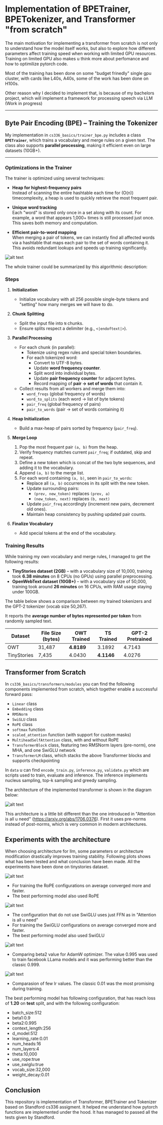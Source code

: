 # Implementation of BPETrainer, BPETokenizer, and Transformer "from scratch"

The main motivation for implementing a transformer from scratch is not only to understand how the model itself works, but also to explore how different parameters affect training speed when working with limited GPU resources.
Training on limited GPU also makes u think more about perfomance and how to optimilize pytorch code.

Most of the training has been done on some "budget frinedly" single gpu cluster, with cards like L40s, A40s, some of the work has been done on H100s.

Other reason why I decided to implement that, is because of my bachelors project, which will implement a framework for processing speech via LLM (Work in progress)


---



## Byte Pair Encoding (BPE) – Training the Tokenizer

My implementation in `cs336_basics/trainer_bpe.py` includes a class **`BPETrainer`**, which trains a vocabulary and merge rules on a given text. The class also supports **parallel processing**, making it efficient even on large datasets (10GB+).

---

### Optimizations in the Trainer

The trainer is optimized using several techniques:

- **Heap for highest-frequency pairs**  
  Instead of scanning the entire hashtable each time for (O(n)) timecomplexity, a heap is used to quickly retrieve the most frequent pair.  

- **Unique word tracking**  
  Each "word" is stored only once in a set along with its count. For example, a word that appears 1,000+ times is still processed just once. This saves both memory and computation.  

- **Efficient pair-to-word mapping**  
  When merging a pair of tokens, we can instantly find all affected words via a hashtable that maps each pair to the set of words containing it. This avoids redundant lookups and speeds up training significantly.  

![alt text](schema1.PNG)

The whole trainer could be summarized by this algorithmic description:

### Steps

1. **Initialization**
   - Initialize vocabulary with all 256 possible single-byte tokens and "setting" how many merges we will have to do.  
   

2. **Chunk Splitting**
   - Split the input file into `N` chunks.  
   - Ensure splits respect a delimiter (e.g., `<|endoftext|>`).  

3. **Parallel Processing**
   - For each chunk (in parallel):  
     - Tokenize using regex rules and special token boundaries.  
     - For each tokenized word:  
       - Convert to UTF-8 bytes.  
       - Update **word frequency counter**.  
       - Split word into individual bytes.  
       - Update **pair frequency counter** for adjacent bytes.  
       - Record mapping of **pair → set of words** that contain it.  
   - Collect results from all workers and merge them into:  
     - `word_freqs` (global frequency of words)  
     - `word_to_splits` (each word → list of byte tokens)  
     - `pair_freq` (global frequency of pairs)  
     - `pair_to_words` (pair → set of words containing it)  

4. **Heap Initialization**
   - Build a max-heap of pairs sorted by frequency (`pair_freq`).  

5. **Merge Loop** 
   1. Pop the most frequent pair `(a, b)` from the heap.  
   2. Verify frequency matches current `pair_freq`; if outdated, skip and repeat.  
   3. Define a new token which is concat of the two byte sequences, and adding it to the vocabulary.  
   4. Append `(a, b)` to the merge list.  
   5. For each word containing `(a, b)`, seen in `pair_to_words`:
      - Replace all `(a, b)` occurrences in its split with the new token.  
      - Update surrounding pairs:
        - `(prev, new_token)` replaces `(prev, a)`  
        - `(new_token, next)` replaces `(b, next)`  
      - Update `pair_freq` accordingly (increment new pairs, decrement old ones).  
      - Maintain heap consistency by pushing updated pair counts.  

6. **Finalize Vocabulary**
   - Add special tokens at the end of the vocabulary.  


### Training Results

While training my own vocabulary and merge rules, I managed to get the following results:

- **TinyStories dataset (2GB)** – with a vocabulary size of 10,000, training took **6.38 minutes** on 8 CPUs (no GPUs) using parallel preprocessing.  
- **OpenWebText dataset (10GB+)** – with a vocabulary size of 50,000, training took around **26 minutes** on 16 CPUs, with RAM usage staying under 100GB.  

The table below shows a comparison between my trained tokenizers and the GPT-2 tokenizer (vocab size 50,267).  

It reports the **average number of bytes represented per token** from randomly sampled text.

| Dataset      | File Size (bytes) | OWT Trained | TS Trained | GPT-2 Pretrained |
|--------------|-------------------|-------------|------------|------------------|
| OWT          | 31,487            | **4.8189**  | 3.1892     | 4.7143           |
| TinyStories  | 7,435             | 4.0430      | **4.1146** | 4.0276           |




## Transformer from Scratch

In `cs336_basics/transformers/modules` you can find the following components implemented from scratch, which together enable a successful forward pass:

- `Linear` class  
- `Embedding` class  
- `RMSNorm`  
- `SwiGLU` class  
- `RoPE` class  
- `softmax` function  
- `scaled_attention` function (with support for custom masks)  
- `MultiheadSelfAttention` class, with and without RoPE  
- `TransformerBlock` class, featuring two RMSNorm layers (pre-norm), one MHA, and one SwiGLU network  
- `TransformerLM` class, which stacks the above Transformer blocks and supports checkpointing  


In `data` u can find `encode_train.py`, `inference.py`, `validate.py` which are scripts used to train, evaluate and inference. The inference implements nucleus sampling, top-k sampling and greedy sampling.


The architecture of the implemented transformer is shown in the diagram below:



![alt text](scheme2.PNG)


This architecture is a little bit different than the one introduced in "Attention is all u need" (https://arxiv.org/abs/1706.0376). First it uses pre-norms instead of post-norms, which is very common in modern architectures.



## Experiments with the architecture

When choosing architecture for llm, some parameters or architecture modification drastically improves training stability. Following plots shows what has been tested and what conclusion have been made. All the experiments have been done on tinystories dataset.

![alt text](uses_rope.png)

- For training the RoPE configurations on average converged more and faster.
- The best performing model also used RoPE

![alt text](uses_swiglu.png)

- The configuration that do not use SwiGLU uses just FFN as in "Attention is all u need"
- For training the SwiGLU configurations on average converged more and faster.
- The best performing model also used SwiGLU

![alt text](beta2.png)

- Comparing beta2 value for AdamW optimizer. The value 0.995 was used to train facebook LLama models and it was performing better than the classic 0.999.

![alt text](lr.png)

- Comparasion of few lr values. The classic 0.01 was the most promising during training.


The best performing model has following configuration, that has reach loss of **1.20** on **test** split, and with the following configuration: 

- batch_size:512
- beta1:0.9
- beta2:0.995
- context_length:256
- d_model:512
- learning_rate:0.01
- num_heads:16
- num_layers:4
- theta:10,000
- use_rope:true
- use_swiglu:true
- vocab_size:32,000
- weight_decay:0.01


## Conclusion 

This repository is implementation of Transformer, BPETrainer and Tokenizer based on Standford cs336 assigment. It helped me understand how pytorch functions are implemented under the hood. It has managed to passed all the tests given by Standford.